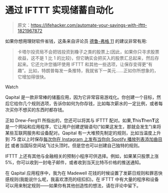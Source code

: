 # 通过 IFTTT 实现储蓄自动化

> 原文：<https://lifehacker.com/automate-your-savings-with-ifttt-1821967872>

如果你想用理财软件省钱，这条来自评论员 [德鲁-弗格 11](https://twocents.lifehacker.com/1821951201#_ga=2.136725360.1126964250.1515678654-691019473.1512506211) 的建议非常有用:

> 卡塔尔投资局不会把钱投资到橡子之类的股票上(因此，如果你只寻求股票收益，这不是 1 比 1 的比较)，但它确实会把买入的股票汇总起来，然后存起来。它还允许您循环使用 IFTTT 和其他一些选项，让保存变得更“有趣”。比如，特朗普每发一条推特，我就省下一美元......正如你所想象的，它增加得很快。

Watch

Qapital 是一款非常棒的储蓄应用，因为它非常容易游戏化。你创建一个目标，然后它给你几个规则选项，告诉你如何为你存钱，比如每次薪水的一定比例，或者每次买你不想买的东西时都存钱。

正如 Drew-Ferg11 所指出的，您还可以将其与 IFTTT 配对。如果,**T**his**T**hen**T**这是一个网站和应用程序，它让用户创建逻辑语句(“如果这发生，那就会发生”)来将某些互联网服务和设备配对。Qapital 有一大堆预先制定的规则，比如当温度上升到 75 度以上时保存[每次你在 Instagram 上发布](https://ifttt.com/applets/kslhhvVi-qapitalize-on-instagram)[当你向 Spotify 播放列表添加曲目时](https://ifttt.com/applets/feX9o2oP-moneyfy-save-with-your-spotify-playlists) 或者当国际空间站飞过头顶时。但是您也可以创建自己独特的规则。

IFTTT 上还有其他与金融相关的预制小程序可供选择。例如，如果某只股票上涨 5%，你可以收到一封电子邮件，或者收到当天比特币价格的推送通知。

在 Qapital 应用程序中，我为在 Madewell 花钱的时候设置了发薪日规则和罪恶快感规则(我能说什么呢，我喜欢漂亮的纽扣扣)。在 IFTTT 中有大量的程序和设备可以用来制定规则——如果你有其他创造性的想法，请在评论中留下。